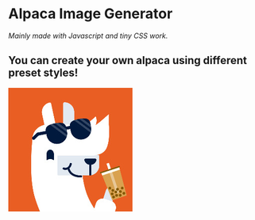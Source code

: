 # **Alpaca Image Generator**

*Mainly made with Javascript and tiny CSS work.*

## You can create your own alpaca using different preset styles!

 ![My Alpaca](/my_alpaca.jpeg)
